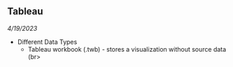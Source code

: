 ## Tableau
*4/19/2023* <br>
* Different Data Types <br>
  - Tableau workbook (.twb) - stores a visualization without source data (br>
